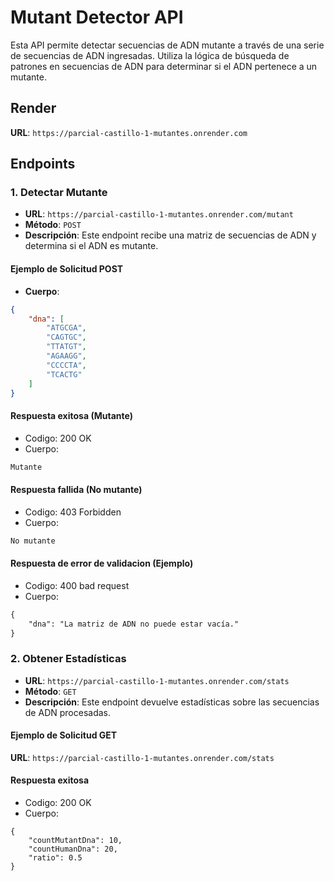 # Mutant Detector API

Esta API permite detectar secuencias de ADN mutante a través de una serie de secuencias de ADN ingresadas. Utiliza la lógica de búsqueda de patrones en secuencias de ADN para determinar si el ADN pertenece a un mutante.
## Render
**URL**: `https://parcial-castillo-1-mutantes.onrender.com`

## Endpoints

### 1. Detectar Mutante

- **URL**: `https://parcial-castillo-1-mutantes.onrender.com/mutant`
- **Método**: `POST`
- **Descripción**: Este endpoint recibe una matriz de secuencias de ADN y determina si el ADN es mutante.

#### **Ejemplo de Solicitud POST**

- **Cuerpo**:
```json
{
    "dna": [
        "ATGCGA",
        "CAGTGC",
        "TTATGT",
        "AGAAGG",
        "CCCCTA",
        "TCACTG"
    ]
}
```

#### Respuesta exitosa (Mutante)
- Codigo: 200 OK
- Cuerpo:
```markdown
Mutante
```
#### Respuesta fallida (No mutante)
- Codigo: 403 Forbidden
- Cuerpo:
```markdown
No mutante
```

#### Respuesta de error de validacion (Ejemplo)
- Codigo: 400 bad request
- Cuerpo:
```markdown
{
    "dna": "La matriz de ADN no puede estar vacía."
}

```

### 2. Obtener Estadísticas 

- **URL**: `https://parcial-castillo-1-mutantes.onrender.com/stats`
- **Método**: `GET`
- **Descripción**: Este endpoint devuelve estadísticas sobre las secuencias de ADN procesadas.

#### **Ejemplo de Solicitud GET**
**URL**: 
`https://parcial-castillo-1-mutantes.onrender.com/stats`

#### Respuesta exitosa 
- Codigo: 200 OK
- Cuerpo:
```
{
    "countMutantDna": 10,
    "countHumanDna": 20,
    "ratio": 0.5
}

```



 
 
